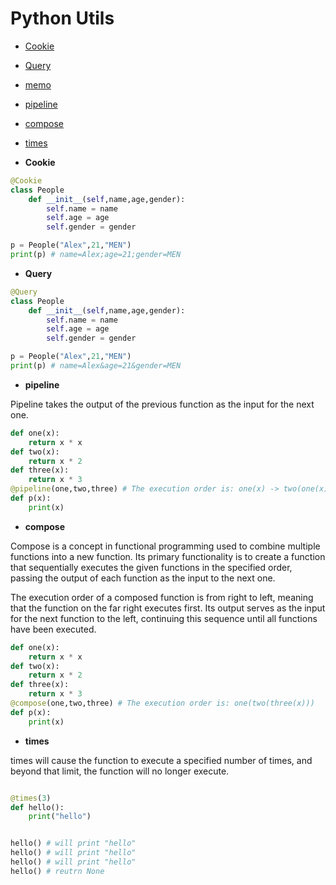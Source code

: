 # Python Utils


- [Cookie](utils/Cookies/__init__.py)
- [Query](utils/Query/__init__.py)
- [memo](utils/func/__init__.py)
- [pipeline](utils/func/__init__.py)
- [compose](utils/func/__init__.py)
- [times](utils/func/__init__.py)


- **Cookie**

```py
@Cookie
class People
    def __init__(self,name,age,gender):
        self.name = name
        self.age = age
        self.gender = gender

p = People("Alex",21,"MEN")
print(p) # name=Alex;age=21;gender=MEN
```

- **Query**

```py
@Query
class People
    def __init__(self,name,age,gender):
        self.name = name
        self.age = age
        self.gender = gender

p = People("Alex",21,"MEN")
print(p) # name=Alex&age=21&gender=MEN
```

- **pipeline**

Pipeline takes the output of the previous function as the input for the next one.

```py
def one(x):
    return x * x
def two(x):
    return x * 2
def three(x):
    return x * 3
@pipeline(one,two,three) # The execution order is: one(x) -> two(one(x)) -> three(two(one(x)))
def p(x):
    print(x)
```

- **compose**

Compose is a concept in functional programming used to combine multiple functions into a new function. Its primary functionality is to create a function that sequentially executes the given functions in the specified order, passing the output of each function as the input to the next one.

The execution order of a composed function is from right to left, meaning that the function on the far right executes first. Its output serves as the input for the next function to the left, continuing this sequence until all functions have been executed.

```py
def one(x):
    return x * x
def two(x):
    return x * 2
def three(x):
    return x * 3
@compose(one,two,three) # The execution order is: one(two(three(x)))
def p(x):
    print(x)
```

- **times**

times will cause the function to execute a specified number of times, and beyond that limit, the function will no longer execute.

```py

@times(3)
def hello():
    print("hello")


hello() # will print "hello"
hello() # will print "hello"
hello() # will print "hello"
hello() # reutrn None

```
